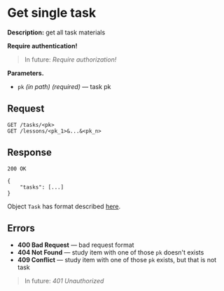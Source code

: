 # Get single task

**Description:** 
get all task materials

**Require authentication!**

> In future: *Require authorization!*

**Parameters.**
* `pk` *(in path)* *(required)* — task pk

## Request

```
GET /tasks/<pk>
GET /lessons/<pk_1>&...&<pk_n>
```

## Response

```
200 OK

{
	"tasks": [...]
}
```

Object `Task` has format described [here](formats.md).

## Errors

* **400 Bad Request** — bad request format
* **404 Not Found** — study item with one of those `pk` doesn't exists
* **409 Conflict** — study item with one of those `pk` exists, but that is not task


> In future: *401 Unauthorized*

